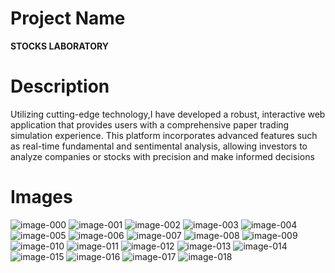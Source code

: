# Project Name
**STOCKS LABORATORY**

# Description
Utilizing cutting-edge technology,I have developed a robust, interactive web application that provides users with a comprehensive paper trading simulation experience. This platform incorporates advanced features such as real-time fundamental and sentimental analysis, allowing investors to analyze companies or stocks with precision and make informed decisions

# Images
![image-000](https://github.com/Mak-3/Stocks-Laboratory/assets/75625675/2f5effe5-38ea-4276-8c93-4100e2de5245)
![image-001](https://github.com/Mak-3/Stocks-Laboratory/assets/75625675/ebb48f41-eec7-4c3c-95fa-45bb669e90d0)
![image-002](https://github.com/Mak-3/Stocks-Laboratory/assets/75625675/63d8ff9f-97ef-4396-83e1-e2cca64f4d0b)
![image-003](https://github.com/Mak-3/Stocks-Laboratory/assets/75625675/e4063b2e-05df-4214-ad42-3ce6db3367e8)
![image-004](https://github.com/Mak-3/Stocks-Laboratory/assets/75625675/e5cb80e8-c645-4386-a321-d08be506a5f0)
![image-005](https://github.com/Mak-3/Stocks-Laboratory/assets/75625675/144292d5-694c-4386-8788-e1383883909b)
![image-006](https://github.com/Mak-3/Stocks-Laboratory/assets/75625675/d82dc80b-c82b-4628-9b22-9fd0e1b9e0a1)
![image-007](https://github.com/Mak-3/Stocks-Laboratory/assets/75625675/cfc24705-26fd-47cf-86f5-6df22aad966c)
![image-008](https://github.com/Mak-3/Stocks-Laboratory/assets/75625675/73c79f53-6c33-4521-a682-6a4eafcfee5e)
![image-009](https://github.com/Mak-3/Stocks-Laboratory/assets/75625675/6cea24e7-ee68-48de-93a1-e58d6a6c3fd6)
![image-010](https://github.com/Mak-3/Stocks-Laboratory/assets/75625675/6cc3e9da-cc6c-481d-984c-f0222096a936)
![image-011](https://github.com/Mak-3/Stocks-Laboratory/assets/75625675/fa13b8cf-52b1-4086-adbb-938bb91e87a6)
![image-012](https://github.com/Mak-3/Stocks-Laboratory/assets/75625675/ab0914a9-11dd-4e66-8e74-756233c18af4)
![image-013](https://github.com/Mak-3/Stocks-Laboratory/assets/75625675/8a726711-8834-4de4-bc34-b24700663927)
![image-014](https://github.com/Mak-3/Stocks-Laboratory/assets/75625675/5cb14d15-667d-4964-ae58-f13713d95569)
![image-015](https://github.com/Mak-3/Stocks-Laboratory/assets/75625675/109c985c-8235-4660-8635-4708622d83a0)
![image-016](https://github.com/Mak-3/Stocks-Laboratory/assets/75625675/66ab7d71-e828-4607-a7d9-37d09bbadd23)
![image-017](https://github.com/Mak-3/Stocks-Laboratory/assets/75625675/946c5a4d-938e-4936-9a7c-11739de888a0)
![image-018](https://github.com/Mak-3/Stocks-Laboratory/assets/75625675/be609196-c061-4868-9bd4-30b2a4e6968c)
